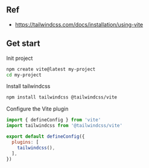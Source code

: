 

## Ref
- https://tailwindcss.com/docs/installation/using-vite

## Get start

Init project
``` sh
npm create vite@latest my-project
cd my-project
```

Install tailwindcss
``` sh
npm install tailwindcss @tailwindcss/vite
```

Configure the Vite plugin
``` js
import { defineConfig } from 'vite'
import tailwindcss from '@tailwindcss/vite'

export default defineConfig({
  plugins: [
    tailwindcss(),
  ],
})
```